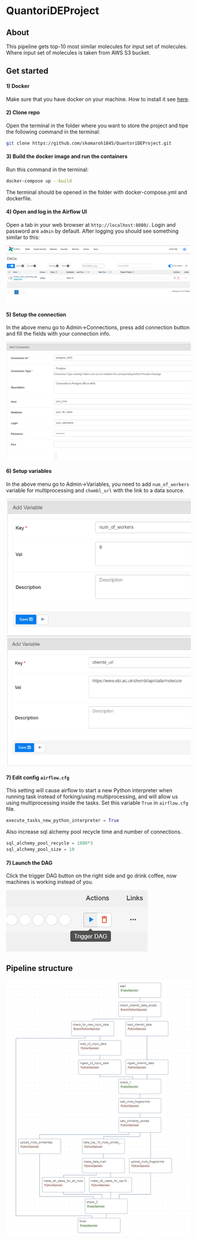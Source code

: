 # QuantoriDEProject
## About 
This pipeline gets top-10 most similar molecules for input set of molecules. Where input set of molecules is taken from AWS S3 bucket. 

## Get started

#### 1) Docker
Make sure that you have docker on your machine. How to install it see [here](https://www.docker.com/get-started/).

#### 2) Clone repo
Open the terminal in the folder where you want to store the project and tipe the following command in the terminal:
```bash
git clone https://github.com/skomaroh1845/QuantoriDEProject.git
```

#### 3) Build the docker image and run the containers 
Run this command in the terminal:
```bash
docker-compose up --build
```
The terminal should be opened in the folder with docker-compose.yml and dockerfile.

#### 4) Open and log in the Airflow UI
Open a tab in your web browser at `http://localhost:8080/`. Login and password are `admin` by default. After logging you should see something similar to this:

![alt text](imgs/image-2.png)

#### 5) Setup the connection
In the above menu go to Admin->Connections, press add connection button and fill the fields with your connection info.

![alt text](imgs/image.png)

#### 6) Setup variables
In the above menu go to Admin->Variables, you need to add `num_of_workers` variable for multiprocessing and `chembl_url` with the link to a data source.

![alt text](imgs/image-4.png)
![alt text](imgs/image-5.png)

#### 7) Edit config `airflow.cfg`
This setting will cause airflow to start a new Python interpreter when running task instead of forking/using multiprocessing, and will allow us using multiprocessing inside the tasks. Set this variable `True` in `airflow.cfg` file.
```python
execute_tasks_new_python_interpreter = True
```
Also increase sql alchemy pool recycle time and number of connections.
```python
sql_alchemy_pool_recycle = 1800*3
sql_alchemy_pool_size = 10
```

#### 7) Launch the DAG
Click the trigger DAG button on the right side and go drink coffee, now machines is working instead of you.

![alt text](imgs/image-3.png)



## Pipeline structure
![alt text](imgs/image-1.png)


